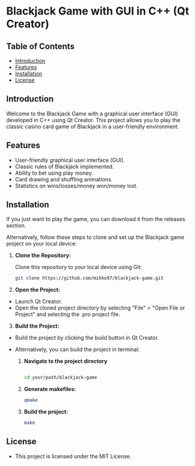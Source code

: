 # Blackjack Game with GUI in C++ (Qt Creator)

## Table of Contents
- [Introduction](#introduction)
- [Features](#features)
- [Installation](#installation)
- [License](#license)

## Introduction
Welcome to the Blackjack Game with a graphical user interface (GUI) developed in C++ using Qt Creator. This project allows you to play the classic casino card game of Blackjack in a user-friendly environment.

## Features
- User-friendly graphical user interface (GUI).
- Classic rules of Blackjack implemented.
- Ability to bet using play money.
- Card drawing and shuffling animations.
- Statistics on wins/losses/money won/money lost.

## Installation
If you just want to play the game, you can download it from the releases section.

Alternatively, follow these steps to clone and set up the Blackjack game project on your local device:


1. **Clone the Repository:**

   Clone this repository to your local device using Git:
   ```bash
   git clone https://github.com/mikko97/blackjack-game.git

3. **Open the Project:**
  - Launch Qt Creator.
  - Open the cloned project directory by selecting "File" > "Open File or Project" and selecting the .pro project file.

3. **Build the Project:**
  - Build the project by clicking the build button in Qt Creator.
    
  - Alternatively, you can build the project in terminal:
    
    1. **Navigate to the project directory**
       ```bash
       
       cd your/path/blackjack-game
       
    2. **Generate makefiles:**
       ```bash
       qmake
       
    3. **Build the project:**
       ```bash
       make
       
## License
- This project is licensed under the MIT License. 
